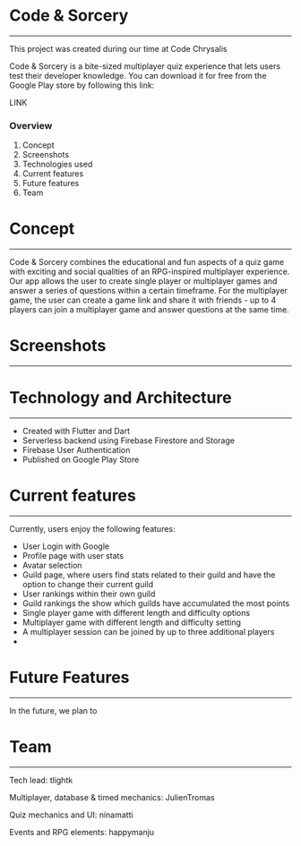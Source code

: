 # Code & Sorcery
---

This project was created during our time at Code Chrysalis

Code & Sorcery is a bite-sized multiplayer quiz experience that lets users test their developer knowledge. You can download it for free from the Google Play store by following this link:

LINK

### Overview

1. Concept
2. Screenshots
3. Technologies used
4. Current features
5. Future features
6. Team

# Concept

---

Code & Sorcery combines the educational and fun aspects of a quiz game with exciting and social qualities of an RPG-inspired multiplayer experience. Our app allows the user to create single player or multiplayer games and answer a series of questions within a certain timeframe. For the multiplayer game, the user can create a game link and share it with friends - up to 4 players can join a multiplayer game and answer questions at the same time. 

# **Screenshots**

---

# Technology and Architecture

---

- Created with Flutter and Dart
- Serverless backend using Firebase Firestore and Storage
- Firebase User Authentication
- Published on Google Play Store

# Current features

---

Currently, users enjoy the following features:

- User Login with Google
- Profile page with user stats
- Avatar selection
- Guild page, where users find stats related to their guild and have the option to change their current guild
- User rankings within their own guild
- Guild rankings the show which guilds have accumulated the most points
- Single player game with different length and difficulty options
- Multiplayer game with different length and difficulty setting
- A multiplayer session can be joined by up to three additional players
- 

# Future Features

---

In the future, we plan to 

# Team

---

Tech lead:  tlightk

Multiplayer, database & timed mechanics: JulienTromas

Quiz mechanics and UI: ninamatti

Events and RPG elements: happymanju
